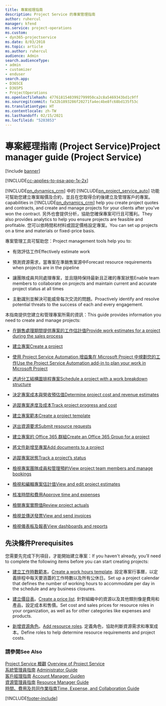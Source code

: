 ```yaml
---
title: 專案經理指南
description: Project Service 的專案管理指南
author: ruhercul
manager: kfend
ms.service: project-operations
ms.custom:
- dyn365-projectservice
ms.date: 8/03/2018
ms.topic: article
ms.author: ruhercul
audience: Admin
search.audienceType:
- admin
- customizer
- enduser
search.app:
- D365CE
- D365PS
- ProjectOperations
ms.openlocfilehash: 47761815403992799950ca2c8a5469343bd1c9ff
ms.sourcegitcommit: fa32b1893286f20271fa4ec4be8fc68bd135f53c
ms.translationtype: HT
ms.contentlocale: zh-TW
ms.lasthandoff: 02/15/2021
ms.locfileid: "5283853"
---
```

# <a name="project-manager-guide-project-service"></a><span data-ttu-id="bb6b8-103">專案經理指南 (Project Service)</span><span class="sxs-lookup"><span data-stu-id="bb6b8-103">Project manager guide (Project Service)</span></span>

[!include [banner](../includes/psa-now-project-operations.md)]

[!INCLUDE[cc-applies-to-psa-app-1x-2x](../includes/cc-applies-to-psa-app-1x-2x.md)]

[!INCLUDE[pn_dynamics_crm](../includes/pn-dynamics-crm.md)] <span data-ttu-id="bb6b8-104">中的 [!INCLUDE[pn_project_service_auto](../includes/pn-project-service-auto.md)] 功能可幫助您建立專案報價及合約，並且在您取得合約後建立及管理客戶的專案。</span><span class="sxs-lookup"><span data-stu-id="bb6b8-104">capabilities in [!INCLUDE[pn_dynamics_crm](../includes/pn-dynamics-crm.md)] help you create project quotes and contracts, and create and manage projects for your clients after you’ve won the contract.</span></span> <span data-ttu-id="bb6b8-105">另外也會提供分析，協助您確保專案可行且可獲利。</span><span class="sxs-lookup"><span data-stu-id="bb6b8-105">They also provides analytics to help you ensure projects are feasible and profitable.</span></span> <span data-ttu-id="bb6b8-106">您可以依時間和材料或固定價格設定專案。</span><span class="sxs-lookup"><span data-stu-id="bb6b8-106">You can set up projects on a time and materials or fixed-price basis.</span></span>  
  
 <span data-ttu-id="bb6b8-107">專案管理工具可幫助您：</span><span class="sxs-lookup"><span data-stu-id="bb6b8-107">Project management tools help you to:</span></span>  
  
-   <span data-ttu-id="bb6b8-108">有效評估工作</span><span class="sxs-lookup"><span data-stu-id="bb6b8-108">Effectively estimate work</span></span>  
  
-   <span data-ttu-id="bb6b8-109">預測資源需求，當專案在準銷售案源中</span><span class="sxs-lookup"><span data-stu-id="bb6b8-109">Forecast resource requirements when projects are in the pipeline</span></span>  
  
-   <span data-ttu-id="bb6b8-110">讓團隊成員共同處理專案，並且隨時保持最新且正確的專案狀態</span><span class="sxs-lookup"><span data-stu-id="bb6b8-110">Enable team members to collaborate on projects and maintain current and accurate project status at all times</span></span>  
  
-   <span data-ttu-id="bb6b8-111">主動識別並解決可能威脅每次交流的問題。</span><span class="sxs-lookup"><span data-stu-id="bb6b8-111">Proactively identify and resolve potential threats to the success of each and every engagement.</span></span>  
  
<span data-ttu-id="bb6b8-112">本指南提供您建立和管理專案所需的資訊：</span><span class="sxs-lookup"><span data-stu-id="bb6b8-112">This guide provides information you need to create and manage projects:</span></span>  
  
-   [<span data-ttu-id="bb6b8-113">在銷售處理期間提供專案的工作估計值</span><span class="sxs-lookup"><span data-stu-id="bb6b8-113">Provide work estimates for a project during the sales process</span></span>](../psa/provide-estimates-project-during-sales-process.md)  
  
-   [<span data-ttu-id="bb6b8-114">建立專案</span><span class="sxs-lookup"><span data-stu-id="bb6b8-114">Create a project</span></span>](../psa/create-project.md)  
  
-   [<span data-ttu-id="bb6b8-115">使用 Project Service Automation 增益集在 Microsoft Project 中規劃您的工作</span><span class="sxs-lookup"><span data-stu-id="bb6b8-115">Use the Project Service Automation add-in to plan your work in Microsoft Project</span></span>](../psa/add-plan-work-microsoft-project.md)  
  
-   [<span data-ttu-id="bb6b8-116">透過分工結構圖排程專案</span><span class="sxs-lookup"><span data-stu-id="bb6b8-116">Schedule a project with a work breakdown structure</span></span>](../psa/schedule-project-work-breakdown-structure.md)  
  
-   [<span data-ttu-id="bb6b8-117">決定專案成本與營收預估值</span><span class="sxs-lookup"><span data-stu-id="bb6b8-117">Determine project cost and revenue estimates</span></span>](../psa/determine-project-cost-revenue-estimates.md)  
  
-   [<span data-ttu-id="bb6b8-118">追蹤專案進度及成本</span><span class="sxs-lookup"><span data-stu-id="bb6b8-118">Track project progress and cost</span></span>](../psa/track-project-progress-cost.md)  
  
-   [<span data-ttu-id="bb6b8-119">建立專案範本</span><span class="sxs-lookup"><span data-stu-id="bb6b8-119">Create a project template</span></span>](../psa/create-project-template.md)  
  
-   [<span data-ttu-id="bb6b8-120">送出資源要求</span><span class="sxs-lookup"><span data-stu-id="bb6b8-120">Submit resource requests</span></span>](../psa/submit-resource-requests.md)  
  
-   [<span data-ttu-id="bb6b8-121">建立專案的 Office 365 群組</span><span class="sxs-lookup"><span data-stu-id="bb6b8-121">Create an Office 365 Group for a project</span></span>](../psa/create-office-365-group-project.md)  
  
-   [<span data-ttu-id="bb6b8-122">將文件新增至專案</span><span class="sxs-lookup"><span data-stu-id="bb6b8-122">Add documents to a project</span></span>](../psa/add-documents-project.md)  
  
-   [<span data-ttu-id="bb6b8-123">追蹤專案狀態</span><span class="sxs-lookup"><span data-stu-id="bb6b8-123">Track a project’s status</span></span>](../psa/track-project-status.md)  
  
-   [<span data-ttu-id="bb6b8-124">檢視專案團隊成員和管理預約</span><span class="sxs-lookup"><span data-stu-id="bb6b8-124">View project team members and manage bookings</span></span>](../psa/view-project-team-members-manage-bookings.md)  
  
-   [<span data-ttu-id="bb6b8-125">檢視和編輯專案估計值</span><span class="sxs-lookup"><span data-stu-id="bb6b8-125">View and edit project estimates</span></span>](../psa/view-edit-project-estimates.md)  
  
-   [<span data-ttu-id="bb6b8-126">核准時間和費用</span><span class="sxs-lookup"><span data-stu-id="bb6b8-126">Approve time and expenses</span></span>](../psa/approve-time-expenses.md)  
  
-   [<span data-ttu-id="bb6b8-127">檢閱專案實際值</span><span class="sxs-lookup"><span data-stu-id="bb6b8-127">Review project actuals</span></span>](../psa/review-project-actuals.md)  
  
-   [<span data-ttu-id="bb6b8-128">檢視並傳送發票</span><span class="sxs-lookup"><span data-stu-id="bb6b8-128">View and send invoices</span></span>](../psa/view-send-invoices.md)  
  
-   [<span data-ttu-id="bb6b8-129">檢視儀表板及報表</span><span class="sxs-lookup"><span data-stu-id="bb6b8-129">View dashboards and reports</span></span>](../psa/view-dashboards-reports.md)  
  
## <a name="prerequisites"></a><span data-ttu-id="bb6b8-130">先決條件</span><span class="sxs-lookup"><span data-stu-id="bb6b8-130">Prerequisites</span></span>  
 <span data-ttu-id="bb6b8-131">您需要先完成下列項目，才能開始建立專案：</span><span class="sxs-lookup"><span data-stu-id="bb6b8-131">If you haven't already, you’ll need to complete the following items before you can start creating projects:</span></span>  
  
-   <span data-ttu-id="bb6b8-132">[建立工作時數範本](../psa/create-work-hours-template.md)。</span><span class="sxs-lookup"><span data-stu-id="bb6b8-132">[Create a work hours template](../psa/create-work-hours-template.md).</span></span> <span data-ttu-id="bb6b8-133">設定專案行事曆，以定義排程中每天要涵蓋的工作時數以及所有公休日。</span><span class="sxs-lookup"><span data-stu-id="bb6b8-133">Set up a project calendar that defines the number of working hours to accommodate per day in the schedule and any business closures.</span></span>  
  
-   <span data-ttu-id="bb6b8-134">[建立價目表](../psa/create-price-list.md)。</span><span class="sxs-lookup"><span data-stu-id="bb6b8-134">[Create a price list](../psa/create-price-list.md).</span></span> <span data-ttu-id="bb6b8-135">針對組織中的資源以及其他類別像是費用和產品，設定成本和售價。</span><span class="sxs-lookup"><span data-stu-id="bb6b8-135">Set cost and sales prices for resource roles in your organization, as well as for other categories like expenses and products.</span></span>  
  
-   <span data-ttu-id="bb6b8-136">[新增資源角色](../psa/add-resource-roles.md)。</span><span class="sxs-lookup"><span data-stu-id="bb6b8-136">[Add resource roles](../psa/add-resource-roles.md).</span></span> <span data-ttu-id="bb6b8-137">定義角色，協助判斷資源需求和專案成本。</span><span class="sxs-lookup"><span data-stu-id="bb6b8-137">Define roles to help determine resource requirements and project costs.</span></span>  
  
### <a name="see-also"></a><span data-ttu-id="bb6b8-138">請參閱</span><span class="sxs-lookup"><span data-stu-id="bb6b8-138">See Also</span></span>  
 <span data-ttu-id="bb6b8-139">[Project Service 概觀](../psa/overview.md) </span><span class="sxs-lookup"><span data-stu-id="bb6b8-139">[Overview of Project Service](../psa/overview.md) </span></span>  
 <span data-ttu-id="bb6b8-140">[系統管理員指南](../psa/admin-guide.md) </span><span class="sxs-lookup"><span data-stu-id="bb6b8-140">[Administrator Guide](../psa/admin-guide.md) </span></span>  
 <span data-ttu-id="bb6b8-141">[客戶經理指南](../psa/account-manager-guide.md) </span><span class="sxs-lookup"><span data-stu-id="bb6b8-141">[Account Manager Guiden](../psa/account-manager-guide.md) </span></span>  
 <span data-ttu-id="bb6b8-142">[資源管理員指南](../psa/resource-manager-guide.md) </span><span class="sxs-lookup"><span data-stu-id="bb6b8-142">[Resource Manager Guide](../psa/resource-manager-guide.md) </span></span>  
 [<span data-ttu-id="bb6b8-143">時間、費用及共同作業指南</span><span class="sxs-lookup"><span data-stu-id="bb6b8-143">Time, Expense, and Collaboration Guide</span></span>](../psa/time-expense-collaboration-guide.md)



[!INCLUDE[footer-include](../includes/footer-banner.md)]